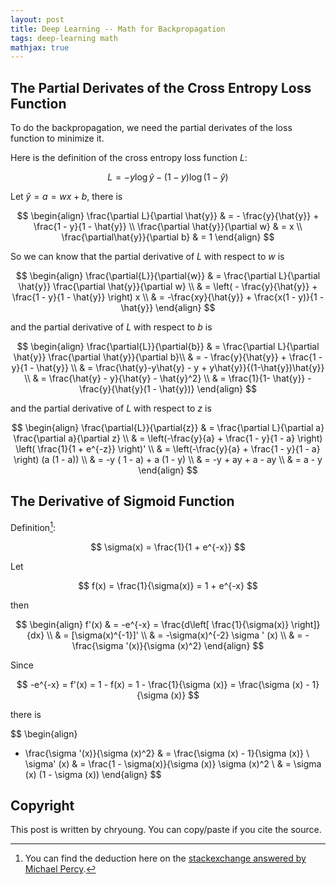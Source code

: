 ```yaml
---
layout: post
title: Deep Learning -- Math for Backpropagation
tags: deep-learning math
mathjax: true
---
```


## The Partial Derivates of the Cross Entropy Loss Function

To do the backpropagation, we need the partial derivates of the loss function to minimize it.

Here is the definition of the cross entropy loss function $L$:

$$
L = -y \log \hat{y}  - (1 - y) \log (1 - \hat{y})
$$

Let $\hat{y} = a = wx + b$, there is

$$
\begin{align}
\frac{\partial L}{\partial \hat{y}} & = - \frac{y}{\hat{y}} + \frac{1 - y}{1 - \hat{y}} \\
\frac{\partial \hat{y}}{\partial w} & = x \\
\frac{\partial\hat{y}}{\partial b} & = 1
\end{align}
$$

So we can know that the partial derivative of $L$ with respect to $w$ is

$$
\begin{align}
\frac{\partial{L}}{\partial{w}} & = \frac{\partial L}{\partial \hat{y}} \frac{\partial \hat{y}}{\partial w} \\
& = \left( - \frac{y}{\hat{y}} + \frac{1 - y}{1 - \hat{y}} \right) x \\
& = -\frac{xy}{\hat{y}} + \frac{x(1 - y)}{1 - \hat{y}}
\end{align}
$$

and the partial derivative of $L$ with respect to $b$ is

$$
\begin{align}
\frac{\partial{L}}{\partial{b}} & = \frac{\partial L}{\partial \hat{y}} \frac{\partial \hat{y}}{\partial b}\\
& = - \frac{y}{\hat{y}} + \frac{1 - y}{1 - \hat{y}} \\
& = \frac{\hat{y}-y\hat{y} - y + y\hat{y}}{(1-\hat{y})\hat{y}} \\
& = \frac{\hat{y} - y}{\hat{y} - \hat{y}^2} \\
& = \frac{1}{1- \hat{y}} - \frac{y}{\hat{y}(1 - \hat{y})}
\end{align}
$$

and the partial derivative of $L$ with respect to $z$ is

$$
\begin{align}
\frac{\partial{L}}{\partial{z}} & = \frac{\partial L}{\partial a} \frac{\partial a}{\partial z} \\
& = \left(-\frac{y}{a} + \frac{1 - y}{1 - a} \right) \left( \frac{1}{1 + e^{-z}} \right)' \\
& = \left(-\frac{y}{a} + \frac{1 - y}{1 - a} \right)  (a (1 - a)) \\
& = -y ( 1 - a) + a (1 - y) \\
& = -y + ay + a - ay \\
& = a - y
\end{align}
$$

## The Derivative of Sigmoid Function

Definition[^1]:

$$
\sigma(x) = \frac{1}{1 + e^{-x}}
$$

Let

$$
f(x) = \frac{1}{\sigma(x)} = 1 + e^{-x}
$$

then

$$
\begin{align}
f'(x) & = -e^{-x} = \frac{d\left[ \frac{1}{\sigma(x)} \right]}{dx} \\
& = [\sigma(x)^{-1}]' \\
& = -\sigma(x)^{-2} \sigma ' (x) \\
& = - \frac{\sigma '(x)}{\sigma (x)^2}
\end{align}
$$

Since

$$
-e^{-x} = f'(x) = 1 - f(x) = 1 - \frac{1}{\sigma (x)} = \frac{\sigma (x) - 1}{\sigma (x)}
$$

there is

$$
\begin{align}
- \frac{\sigma '(x)}{\sigma (x)^2} & = \frac{\sigma (x) - 1}{\sigma (x)} \\
\sigma' (x) & = \frac{1 - \sigma(x)}{\sigma (x)} \sigma (x)^2 \\
& = \sigma (x) (1 - \sigma (x))
\end{align}
$$

## Copyright

This post is written by chryoung. You can copy/paste if you cite the source.

[^1]: You can find the deduction here on the [stackexchange answered by Michael Percy](https://math.stackexchange.com/questions/78575/derivative-of-sigmoid-function-sigma-x-frac11e-x).